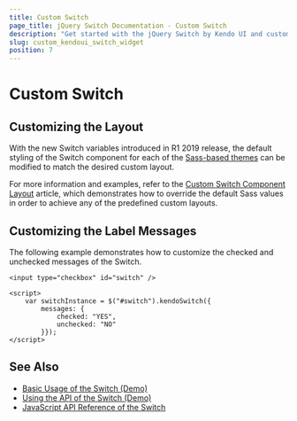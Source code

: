 ```yaml
---
title: Custom Switch
page_title: jQuery Switch Documentation - Custom Switch
description: "Get started with the jQuery Switch by Kendo UI and customize its layout and label messages."
slug: custom_kendoui_switch_widget
position: 7
---
```


# Custom Switch


## Customizing the Layout

With the new Switch variables introduced in R1 2019 release, the default styling of the Switch component for each of the [Sass-based themes](/styles-and-layout/sass-themes) can be modified to match the desired custom layout.

For more information and examples, refer to the [Custom Switch Component Layout](https://github.com/telerik/kendo-themes/wiki/Change-the-Switch-Layout) article, which demonstrates how to override the default Sass values in order to achieve any of the predefined custom layouts.

## Customizing the Label Messages

The following example demonstrates how to customize the checked and unchecked messages of the Switch.

    <input type="checkbox" id="switch" />

    <script>
        var switchInstance = $("#switch").kendoSwitch({
            messages: {
                checked: "YES",
                unchecked: "NO"
            }});
    </script>

## See Also

* [Basic Usage of the Switch (Demo)](https://demos.telerik.com/kendo-ui/switch/index)
* [Using the API of the Switch (Demo)](https://demos.telerik.com/kendo-ui/switch/api)
* [JavaScript API Reference of the Switch](/api/javascript/ui/switch)
